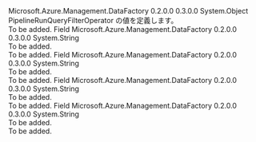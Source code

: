<Type Name="PipelineRunQueryFilterOperator" FullName="Microsoft.Azure.Management.DataFactory.Models.PipelineRunQueryFilterOperator">
  <TypeSignature Language="C#" Value="public static class PipelineRunQueryFilterOperator" />
  <TypeSignature Language="ILAsm" Value=".class public auto ansi abstract sealed beforefieldinit PipelineRunQueryFilterOperator extends System.Object" />
  <TypeSignature Language="DocId" Value="T:Microsoft.Azure.Management.DataFactory.Models.PipelineRunQueryFilterOperator" />
  <TypeSignature Language="VB.NET" Value="Public Class PipelineRunQueryFilterOperator" />
  <TypeSignature Language="F#" Value="type PipelineRunQueryFilterOperator = class" />
  <AssemblyInfo>
    <AssemblyName>Microsoft.Azure.Management.DataFactory</AssemblyName>
    <AssemblyVersion>0.2.0.0</AssemblyVersion>
    <AssemblyVersion>0.3.0.0</AssemblyVersion>
  </AssemblyInfo>
  <Base>
    <BaseTypeName>System.Object</BaseTypeName>
  </Base>
  <Interfaces />
  <Docs>
    <summary>
            PipelineRunQueryFilterOperator の値を定義します。
            </summary>
    <remarks>To be added.</remarks>
  </Docs>
  <Members>
    <Member MemberName="Equals">
      <MemberSignature Language="C#" Value="public const string Equals;" />
      <MemberSignature Language="ILAsm" Value=".field public static literal string Equals" />
      <MemberSignature Language="DocId" Value="F:Microsoft.Azure.Management.DataFactory.Models.PipelineRunQueryFilterOperator.Equals" />
      <MemberSignature Language="VB.NET" Value="Public Const Equals As String " />
      <MemberSignature Language="F#" Value="val mutable Equals : string" Usage="Microsoft.Azure.Management.DataFactory.Models.PipelineRunQueryFilterOperator.Equals" />
      <MemberType>Field</MemberType>
      <AssemblyInfo>
        <AssemblyName>Microsoft.Azure.Management.DataFactory</AssemblyName>
        <AssemblyVersion>0.2.0.0</AssemblyVersion>
        <AssemblyVersion>0.3.0.0</AssemblyVersion>
      </AssemblyInfo>
      <ReturnValue>
        <ReturnType>System.String</ReturnType>
      </ReturnValue>
      <Docs>
        <summary>To be added.</summary>
        <remarks>To be added.</remarks>
      </Docs>
    </Member>
    <Member MemberName="In">
      <MemberSignature Language="C#" Value="public const string In;" />
      <MemberSignature Language="ILAsm" Value=".field public static literal string In" />
      <MemberSignature Language="DocId" Value="F:Microsoft.Azure.Management.DataFactory.Models.PipelineRunQueryFilterOperator.In" />
      <MemberSignature Language="VB.NET" Value="Public Const In As String " />
      <MemberSignature Language="F#" Value="val mutable In : string" Usage="Microsoft.Azure.Management.DataFactory.Models.PipelineRunQueryFilterOperator.In" />
      <MemberType>Field</MemberType>
      <AssemblyInfo>
        <AssemblyName>Microsoft.Azure.Management.DataFactory</AssemblyName>
        <AssemblyVersion>0.2.0.0</AssemblyVersion>
        <AssemblyVersion>0.3.0.0</AssemblyVersion>
      </AssemblyInfo>
      <ReturnValue>
        <ReturnType>System.String</ReturnType>
      </ReturnValue>
      <Docs>
        <summary>To be added.</summary>
        <remarks>To be added.</remarks>
      </Docs>
    </Member>
    <Member MemberName="NotEquals">
      <MemberSignature Language="C#" Value="public const string NotEquals;" />
      <MemberSignature Language="ILAsm" Value=".field public static literal string NotEquals" />
      <MemberSignature Language="DocId" Value="F:Microsoft.Azure.Management.DataFactory.Models.PipelineRunQueryFilterOperator.NotEquals" />
      <MemberSignature Language="VB.NET" Value="Public Const NotEquals As String " />
      <MemberSignature Language="F#" Value="val mutable NotEquals : string" Usage="Microsoft.Azure.Management.DataFactory.Models.PipelineRunQueryFilterOperator.NotEquals" />
      <MemberType>Field</MemberType>
      <AssemblyInfo>
        <AssemblyName>Microsoft.Azure.Management.DataFactory</AssemblyName>
        <AssemblyVersion>0.2.0.0</AssemblyVersion>
        <AssemblyVersion>0.3.0.0</AssemblyVersion>
      </AssemblyInfo>
      <ReturnValue>
        <ReturnType>System.String</ReturnType>
      </ReturnValue>
      <Docs>
        <summary>To be added.</summary>
        <remarks>To be added.</remarks>
      </Docs>
    </Member>
    <Member MemberName="NotIn">
      <MemberSignature Language="C#" Value="public const string NotIn;" />
      <MemberSignature Language="ILAsm" Value=".field public static literal string NotIn" />
      <MemberSignature Language="DocId" Value="F:Microsoft.Azure.Management.DataFactory.Models.PipelineRunQueryFilterOperator.NotIn" />
      <MemberSignature Language="VB.NET" Value="Public Const NotIn As String " />
      <MemberSignature Language="F#" Value="val mutable NotIn : string" Usage="Microsoft.Azure.Management.DataFactory.Models.PipelineRunQueryFilterOperator.NotIn" />
      <MemberType>Field</MemberType>
      <AssemblyInfo>
        <AssemblyName>Microsoft.Azure.Management.DataFactory</AssemblyName>
        <AssemblyVersion>0.2.0.0</AssemblyVersion>
        <AssemblyVersion>0.3.0.0</AssemblyVersion>
      </AssemblyInfo>
      <ReturnValue>
        <ReturnType>System.String</ReturnType>
      </ReturnValue>
      <Docs>
        <summary>To be added.</summary>
        <remarks>To be added.</remarks>
      </Docs>
    </Member>
  </Members>
</Type>